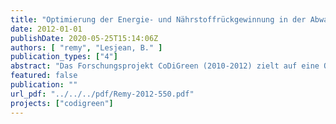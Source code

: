 ```yaml
---
title: "Optimierung der Energie- und Nährstoffrückgewinnung in der Abwasserbehandlung (Kurzfassung)"
date: 2012-01-01
publishDate: 2020-05-25T15:14:06Z
authors: [ "remy", "Lesjean, B." ]
publication_types: ["4"]
abstract: "Das Forschungsprojekt CoDiGreen (2010-2012) zielt auf eine Optimierung der Rückgewinnung von Energie und Nährstoffen in der Abwasserbehandlung in Braunschweig und Berlin. Dafür werden in Pilotversuchen die Auswirkungen einer Zugabe von Co-Substraten (Grassilage, Topinambur) und einer thermischen Druckhydrolyse des Überschussschlamms auf den Biogasertrag der Faulung untersucht. Zusätzlich wird die Co-Vergärung von Grassilage im großtechnischen Maßstab in einem Faulturm des Klärwerks Braunschweig-Steinhof getestet. Neben dem experimentellen Teil wird über eine Ökobilanz der ökologische Fußabdruck des Abwassersystems in Braunschweig und der Schlammbehandlung im Klärwerk Berlin-Wassmannsdorf analysiert, um Optimierungspotential zu erfassen und anhand ausgewählter Szenarien zu bewerten. Abschließend werden vergleichbare Konzepte der landwirtschaftlichen Wiederverwendung von Klarwasser und Schlamm in einer Marktstudie ermittelt und über eine Risikobewertung potentielle Gefahren dieses Systems identifiziert. Die Pilotversuche zeigen, dass sowohl die Zugabe von Co-Substraten als auch die thermische Hydrolyse einen substantiellen Gewinn an Biogasmenge und –qualität (CH4Gehalt) in einer mesophilen Faulung (Verweilzeit: 20d) ermöglichen kann. Die Methanerträge können um 10%, 9% und 13% durch thermische Hydrolyse von Überschussschlamm, Zugabe von Grassilage (+10% FS) und eine Kombination beider Maßnahmen gesteigert werden (sofern der Methanertrag lediglich auf den oTR des zugeführten Schlamms bezogen wird, betrug die Steigerung 10%, 31% und 38%). Eine zweistufige Faulung mit zwischengeschalteter Hydrolyse („DLD“) erbringt +19% CH4. Für anorganische und organische Schadstoffe werden dabei vorgeschriebene Grenzwerte der aktuellen Klärschlammverordnung nicht überschritten. Weiter zeigen Laboranalysen einen positiven Effekt auf die Entwässerbarkeit des Schlamms und den Bedarf an Polymeren. Leider können die vielversprechenden Ergebnisse der Co-Vergärung mit Gras in der Großtechnik nicht bestätigt werden. Für eine großtechnische Realisierung einer Co-Vergärung lässt sich abschätzen, dass für 100.000 EW ca. 30 ha extensiv bewirtschafteter Fläche erforderlich sind, um 10% oTR an Gras in Bezug zum oTR des Rohschlamms zu erzeugen. Leider können die vielversprechenden Ergebnisse der Co-Vergärung mit Gras in der Großtechnik nicht bestätigt werden, in der nur -8% Biogasertrag gemessen werden (+2% wenn der Methanertrag lediglich auf den oTR des zugeführten Schlamms bezogen wird). Obwohl die technische Machbarkeit der Graszugabe gezeigt werden kann, scheinen betriebliche Probleme (Größe der Fasern, hydraulische Durchmischung, niedrige Verweilzeit) die Umsetzung des maximalen Potentials der Graszugabe in der Großtechnik zu verhindern. Die Bewertung der Umweltwirkungen der Systeme in Berlin und Braunschweig zeigt eine hohe Eigenenergieerzeugung in beiden Systemen, so dass dadurch der Treibhauseffekt und andere relevante Umweltwirkungen vermindert werden. Dennoch kann noch Optimierungspotential bei der Energie- und Nährstoffrückgewinnung aufgezeigt werden, zu dessen Erschließung auf der Grundlage einer Szenarienanalyse Empfehlungen formuliert werden. Die Umweltvorteile der Wiederverwendung in Braunschweig zeigen sich vor allem in einer verminderten Emission von Nähr- und Schadstoffen in die Gewässer. Die Normalisierung der Umweltwirkungen unterstreicht die Bedeutung der Primärfunktion der Kläranlage (= Schutz der Oberflächengewässer), die durch Optimierung von Energiebedarf und Treibhausgasemissionen nicht eingeschränkt werden sollte. Die Risikobewertung der Braunschweiger Systems folgt dem HACCP-Konzept und quantifiziert Risiken für die menschliche Gesundheit durch Krankheitserreger und Schwermetalle in der Landwirtschaft und ökologische Risiken durch Schwermetalle. Potentielle Risiken der Wiederverwendung werden auf Grundlage quantitativer Modelle von Umweltverhalten und Exposition identifiziert (Viren, Cadmium für Menschen, Zink für Ökosystem) und sollten durch entsprechende Messprogramme überwacht werden. Schließlich werden basierend auf den Projektergebnissen Empfehlungen zur Optimierung der Energie- und Nährstoffrückgewinnung in der Abwasserbehandlung in Berlin und Braunschweig formuliert, um letztlich die negativen Umweltwirkungen zu minimieren und potentielle Risiken im Betrieb zu vermeiden."
featured: false
publication: ""
url_pdf: "../../../pdf/Remy-2012-550.pdf"
projects: ["codigreen"]
---
```


